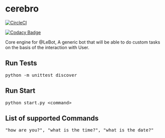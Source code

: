 cerebro
=======

[![CircleCI](https://circleci.com/gh/Le-Bot/cerebro/tree/master.svg?style=shield)](https://circleci.com/gh/Le-Bot/cerebro/tree/master)

[![Codacy Badge](https://api.codacy.com/project/badge/Grade/ab66dab23c32401f87cd6fe1c26af956)](https://www.codacy.com/app/Le-Bot/cerebro?utm_source=github.com&amp;utm_medium=referral&amp;utm_content=Le-Bot/cerebro&amp;utm_campaign=Badge_Grade)

Core engine for @LeBot, A generic bot that will be able to do custom tasks on the basis of the interaction with User.

## Run Tests

<pre>python -m unittest discover</pre>


## Run Start

<pre>python start.py &lt;command&gt; </pre>


## List of supported Commands

<pre>"how are you?", "what is the time?", "what is the date?"</pre>